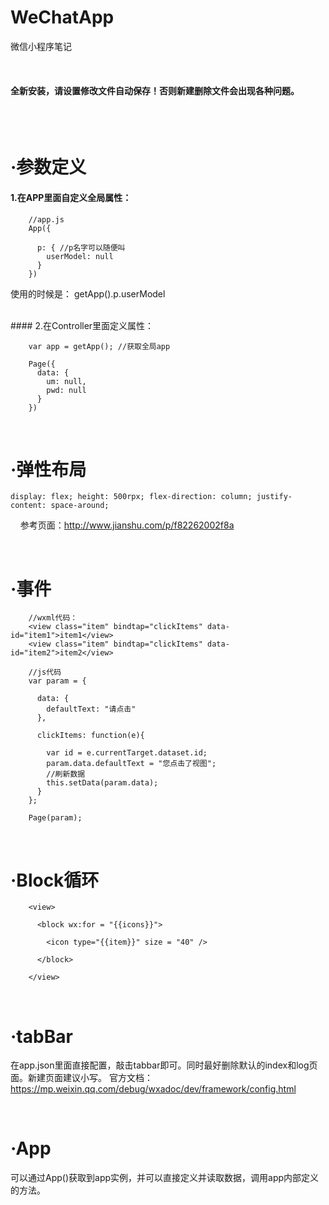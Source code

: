 # WeChatApp
微信小程序笔记


<br/>

#### 全新安装，请设置修改文件自动保存！否则新建删除文件会出现各种问题。

<br/><br/>

·参数定义
===========

#### 1.在APP里面自定义全局属性：


        //app.js
        App({

          p: { //p名字可以随便叫
            userModel: null
          }
        })
        
使用的时候是： getApp().p.userModel


<br>
#### 2.在Controller里面定义属性：

        var app = getApp(); //获取全局app

        Page({
          data: {
            um: null,
            pwd: null
          }
        })


<br/>

·弹性布局
===========

    display: flex; height: 500rpx; flex-direction: column; justify-content: space-around;
    
参考页面：http://www.jianshu.com/p/f82262002f8a


<br/>

·事件
===========

        //wxml代码：
        <view class="item" bindtap="clickItems" data-id="item1">item1</view>
        <view class="item" bindtap="clickItems" data-id="item2">item2</view>
    
        //js代码
        var param = {

          data: {
            defaultText: "请点击"
          },

          clickItems: function(e){

            var id = e.currentTarget.dataset.id;
            param.data.defaultText = "您点击了视图";
            //刷新数据
            this.setData(param.data);
          }
        };

        Page(param);





<br/>

·Block循环
===========
        <view>

          <block wx:for = "{{icons}}">

            <icon type="{{item}}" size = "40" />

          </block>

        </view>
        
<br/>

·tabBar
===========
在app.json里面直接配置，敲击tabbar即可。同时最好删除默认的index和log页面。新建页面建议小写。
官方文档：https://mp.weixin.qq.com/debug/wxadoc/dev/framework/config.html

<br/>

·App
===========
可以通过App()获取到app实例，并可以直接定义并读取数据，调用app内部定义的方法。
